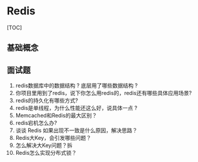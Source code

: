 # Redis

[TOC]

## 基础概念





## 面试题

1.  redis数据库中的数据结构 ? 底层用了哪些数据结构 ?
2. 你项目里用到了redis，说下你怎么用redis的，redis还有哪些具体应用场景?
3. redis的持久化有哪些方式?
4. redis是单线程，为什么性能还这么好，说具体一点 ?
5.  Memcached和Redis的最大区别？
6.   redis宕机怎么办? 
7.  谈谈 Redis 如果出现不一致是什么原因，解决思路？
8.  Redis大Key，会引发哪些问题？
9.  怎么解决大Key问题？拆
10.  Redis怎么实现分布式锁？


